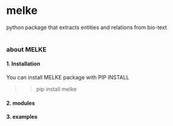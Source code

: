 # melke
python package that extracts entities and relations from bio-text
<br> <br>
### about MELKE
#### 1. Installation
You can install MELKE package with PIP INSTALL 
>> pip install melke

#### 2. modules

#### 3. examples
